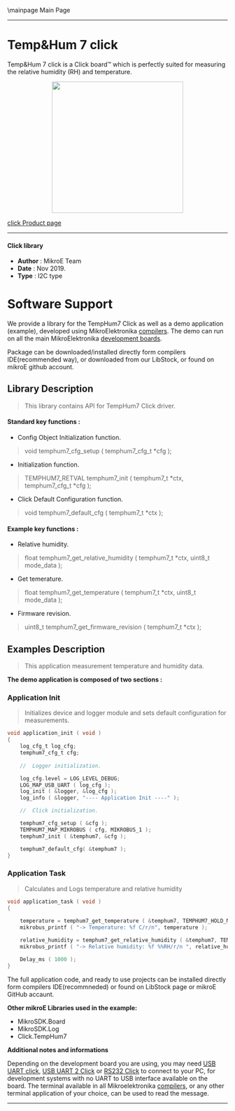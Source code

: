 \mainpage Main Page
 
---
# Temp&Hum 7 click

Temp&Hum 7 click is a Click board™ which is perfectly suited for measuring the relative humidity (RH) and temperature. 

<p align="center">
  <img src="https://download.mikroe.com/images/click_for_ide/temphum7_click.png" height=300px>
</p>

[click Product page](<https://www.mikroe.com/temp-hum-7-click>)

---


#### Click library 

- **Author**        : MikroE Team
- **Date**          : Nov 2019.
- **Type**          : I2C type


# Software Support

We provide a library for the TempHum7 Click 
as well as a demo application (example), developed using MikroElektronika 
[compilers](https://shop.mikroe.com/compilers). 
The demo can run on all the main MikroElektronika [development boards](https://shop.mikroe.com/development-boards).

Package can be downloaded/installed directly form compilers IDE(recommended way), or downloaded from our LibStock, or found on mikroE github account. 

## Library Description

> This library contains API for TempHum7 Click driver.

#### Standard key functions :

- Config Object Initialization function.
> void temphum7_cfg_setup ( temphum7_cfg_t *cfg ); 
 
- Initialization function.
> TEMPHUM7_RETVAL temphum7_init ( temphum7_t *ctx, temphum7_cfg_t *cfg );

- Click Default Configuration function.
> void temphum7_default_cfg ( temphum7_t *ctx );


#### Example key functions :

- Relative humidity.
> float temphum7_get_relative_humidity ( temphum7_t *ctx, uint8_t mode_data );
 
- Get temerature.
> float temphum7_get_temperature ( temphum7_t *ctx, uint8_t mode_data );

- Firmware revision.
> uint8_t temphum7_get_firmware_revision ( temphum7_t *ctx );

## Examples Description

> This application measurement temperature and humidity data.

**The demo application is composed of two sections :**

### Application Init 

> Initializes device and logger module and sets default configuration for measurements.

```c
void application_init ( void )
{
    log_cfg_t log_cfg;
    temphum7_cfg_t cfg;
    
    //  Logger initialization.

    log_cfg.level = LOG_LEVEL_DEBUG;
    LOG_MAP_USB_UART ( log_cfg );
    log_init ( &logger, &log_cfg );
    log_info ( &logger, "---- Application Init ----" );

    //  Click initialization.

    temphum7_cfg_setup ( &cfg );
    TEMPHUM7_MAP_MIKROBUS ( cfg, MIKROBUS_1 );
    temphum7_init ( &temphum7, &cfg );

    temphum7_default_cfg( &temphum7 );
} 
```

### Application Task

> Calculates and Logs temperature and relative humidity

```c
void application_task ( void )
{
    
    temperature = temphum7_get_temperature ( &temphum7, TEMPHUM7_HOLD_MASTER_MODE );
    mikrobus_printf ( "-> Temperature: %f C/r/n", temperature );

    relative_humidity = temphum7_get_relative_humidity ( &temphum7, TEMPHUM7_HOLD_MASTER_MODE );
    mikrobus_printf ( "-> Relative humidity: %f %%RH/r/n ", relative_humidity );

    Delay_ms ( 1000 );
}
```

The full application code, and ready to use projects can be  installed directly form compilers IDE(recommneded) or found on LibStock page or mikroE GitHub accaunt.

**Other mikroE Libraries used in the example:** 

- MikroSDK.Board
- MikroSDK.Log
- Click.TempHum7

**Additional notes and informations**

Depending on the development board you are using, you may need 
[USB UART click](https://shop.mikroe.com/usb-uart-click), 
[USB UART 2 Click](https://shop.mikroe.com/usb-uart-2-click) or 
[RS232 Click](https://shop.mikroe.com/rs232-click) to connect to your PC, for 
development systems with no UART to USB interface available on the board. The 
terminal available in all Mikroelektronika 
[compilers](https://shop.mikroe.com/compilers), or any other terminal application 
of your choice, can be used to read the message.



---
